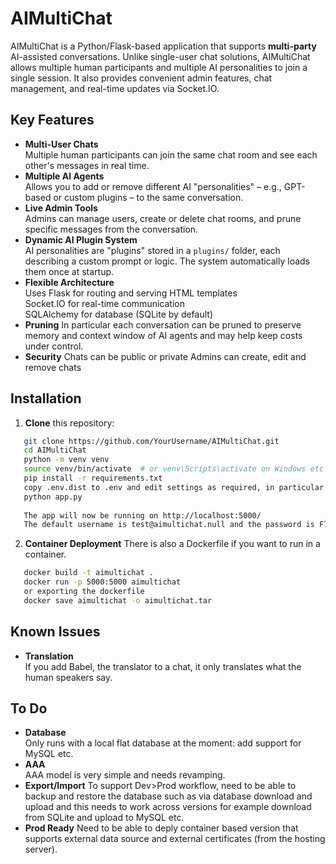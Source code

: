# AIMultiChat

AIMultiChat is a Python/Flask-based application that supports **multi-party** AI-assisted conversations. Unlike single-user chat solutions, AIMultiChat allows multiple human participants and multiple AI personalities to join a single session. It also provides convenient admin features, chat management, and real-time updates via Socket.IO.

## Key Features

- **Multi-User Chats**  
  Multiple human participants can join the same chat room and see each other's messages in real time.
- **Multiple AI Agents**  
  Allows you to add or remove different AI "personalities" – e.g., GPT-based or custom plugins – to the same conversation.
- **Live Admin Tools**  
  Admins can manage users, create or delete chat rooms, and prune specific messages from the conversation.
- **Dynamic AI Plugin System**  
  AI personalities are "plugins" stored in a `plugins/` folder, each describing a custom prompt or logic. The system automatically loads them once at startup.
- **Flexible Architecture**  
  Uses Flask for routing and serving HTML templates  
  Socket.IO for real-time communication  
  SQLAlchemy for database (SQLite by default)
- **Pruning**
  In particular each conversation can be pruned to preserve memory and context window of AI agents and may help keep costs under control.
- **Security**
  Chats can be public or private
  Admins can create, edit and remove chats

## Installation

1. **Clone** this repository:
```bash
   git clone https://github.com/YourUsername/AIMultiChat.git
   cd AIMultiChat
   python -m venv venv
   source venv/bin/activate  # or venv\Scripts\activate on Windows etc
   pip install -r requirements.txt
   copy .env.dist to .env and edit settings as required, in particular chatGPT API key will be needed to add any agents to chats.
   python app.py
   
   The app will now be running on http://localhost:5000/
   The default username is test@aimultichat.null and the password is F7svijfIin 
```
  
2. **Container Deployment** There is also a Dockerfile if you want to run in a container.
```bash
   docker build -t aimultichat .
   docker run -p 5000:5000 aimultichat
   or exporting the dockerfile
   docker save aimultichat -o aimultichat.tar
```

## Known Issues
- **Translation**  
  If you add Babel, the translator to a chat, it only translates what the human speakers say.

## To Do
- **Database**  
  Only runs with a local flat database at the moment: add support for MySQL etc.
- **AAA**  
  AAA model is very simple and needs revamping.
- **Export/Import**
  To support Dev>Prod workflow, need to be able to backup and restore the database such as via database download and upload and this needs to work across versions for example download from SQLite and upload to MySQL etc.
- **Prod Ready**
  Need to be able to deply container based version that supports external data source and external certificates (from the hosting server).
